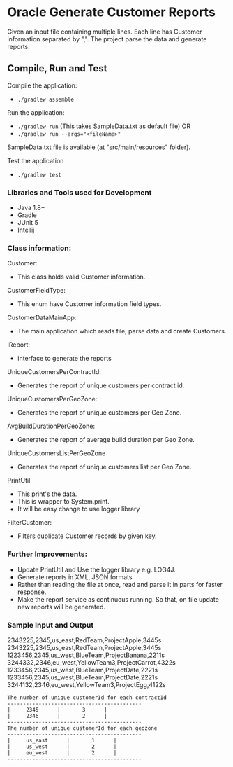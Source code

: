 # Oracle Generate Customer Reports
Given an input file containing multiple lines. Each line has Customer information separated by ",".
The project parse the data and generate reports.

## Compile, Run and Test
Compile the application:
* `./gradlew assemble`

Run the application:
* `./gradlew run`  (This takes SampleData.txt as default file) OR
* `./gradlew run --args="<fileName>"`

SampleData.txt file is available (at "src/main/resources" folder).

Test the application
* `./gradlew test`

### Libraries and Tools used for Development
* Java 1.8+
* Gradle
* JUnit 5
* Intellij

### Class information:
Customer:
* This class holds valid Customer information.

CustomerFieldType:
* This enum have Customer information field types.

CustomerDataMainApp:
* The main application which reads file, parse data and create Customers.

IReport:
* interface to generate the reports

UniqueCustomersPerContractId:
* Generates the report of unique customers per contract id.

UniqueCustomersPerGeoZone:
* Generates the report of unique customers per Geo Zone.

AvgBuildDurationPerGeoZone:
* Generates the report of average build duration per Geo Zone.

UniqueCustomersListPerGeoZone
* Generates the report of unique customers list per Geo Zone.

PrintUtil
* This print's the data.
* This is wrapper to System.print.
* It will be easy change to use logger library

FilterCustomer:
* Filters duplicate Customer records by given key.

### Further Improvements:
* Update PrintUtil and Use the logger library e.g. LOG4J.
* Generate reports in XML, JSON formats
* Rather than reading the file at once, read and parse it in parts for faster response.
* Make the report service as continuous running. So that, on file update new reports will be generated.


### Sample Input and Output

2343225,2345,us_east,RedTeam,ProjectApple,3445s
2343225,2345,us_east,RedTeam,ProjectApple,3445s
1223456,2345,us_west,BlueTeam,ProjectBanana,2211s
3244332,2346,eu_west,YellowTeam3,ProjectCarrot,4322s
1233456,2345,us_west,BlueTeam,ProjectDate,2221s
1233456,2345,us_west,BlueTeam,ProjectDate,2221s
3244132,2346,eu_west,YellowTeam3,ProjectEgg,4122s

```
The number of unique customerId for each contractId
-------------------------------------------
|     2345      |       3      |
|     2346      |       2      |
-------------------------------------------
The number of unique customerId for each geozone
-------------------------------------------
|     us_east      |       1      |
|     us_west      |       2      |
|     eu_west      |       2      |
-------------------------------------------
```